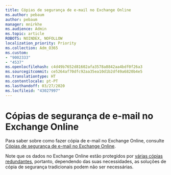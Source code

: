 ```yaml
---
title: Cópias de segurança de e-mail no Exchange Online
ms.author: pebaum
author: pebaum
manager: mnirkhe
ms.audience: Admin
ms.topic: article
ROBOTS: NOINDEX, NOFOLLOW
localization_priority: Priority
ms.collection: Adm_O365
ms.custom:
- "9002333"
- "4537"
ms.openlocfilehash: c4d49b7652d81602afa3578a8842aa4bdf0f26a3
ms.sourcegitcommit: ce5264af70dfc92aa35ea10d1b2df49a6820b4e5
ms.translationtype: HT
ms.contentlocale: pt-PT
ms.lasthandoff: 03/27/2020
ms.locfileid: "43027997"
---
```

# <a name="backing-up-email-in-exchange-online"></a>Cópias de segurança de e-mail no Exchange Online

Para saber sobre como fazer cópia de e-mail no Exchange Online, consulte [Cópias de segurança de e-mail no Exchange Online](https://docs.microsoft.com/exchange/back-up-email).

Note que os dados no Exchange Online estão protegidos por [várias cópias redundantes](https://docs.microsoft.com/office365/servicedescriptions/exchange-online-service-description/high-availability-and-business-continuity), portanto, dependendo das suas necessidades, as soluções de cópia de segurança tradicionais podem não ser necessárias.
